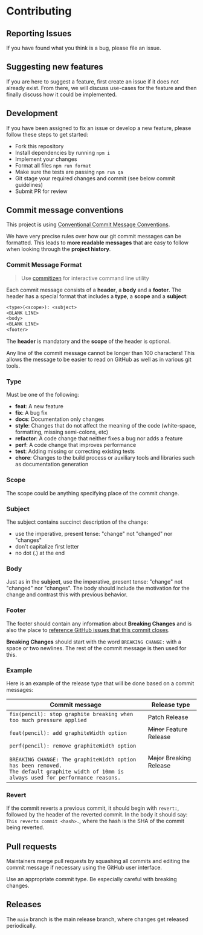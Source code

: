 # Contributing

## Reporting Issues

If you have found what you think is a bug, please file an issue.

## Suggesting new features

If you are here to suggest a feature, first create an issue if it does not
already exist. From there, we will discuss use-cases for the feature and then
finally discuss how it could be implemented.

## Development

If you have been assigned to fix an issue or develop a new feature, please
follow these steps to get started:

- Fork this repository
- Install dependencies by running `npm i`
- Implement your changes
- Format all files `npm run format`
- Make sure the tests are passing `npm run qa`
- Git stage your required changes and commit (see below commit guidelines)
- Submit PR for review

## Commit message conventions

This project is using [Conventional Commit Message Conventions](https://www.conventionalcommits.org/en/v1.0.0/).

We have very precise rules over how our git commit messages can be formatted.
This leads to **more readable messages** that are easy to follow when looking
through the **project history**.

### Commit Message Format

> Use [commitizen](https://github.com/commitizen/cz-cli) for interactive command
> line utility

Each commit message consists of a **header**, a **body** and a **footer**. The
header has a special format that includes a **type**, a **scope** and a **subject**:

```txt
<type>(<scope>): <subject>
<BLANK LINE>
<body>
<BLANK LINE>
<footer>
```

The **header** is mandatory and the **scope** of the header is optional.

Any line of the commit message cannot be longer than 100 characters! This allows
the message to be easier to read on GitHub as well as in various git tools.

### Type

Must be one of the following:

- **feat**: A new feature
- **fix**: A bug fix
- **docs**: Documentation only changes
- **style**: Changes that do not affect the meaning of the code (white-space,
  formatting, missing semi-colons, etc)
- **refactor**: A code change that neither fixes a bug nor adds a feature
- **perf**: A code change that improves performance
- **test**: Adding missing or correcting existing tests
- **chore**: Changes to the build process or auxiliary tools and libraries such
  as documentation
  generation

### Scope

The scope could be anything specifying place of the commit change.

### Subject

The subject contains succinct description of the change:

- use the imperative, present tense: "change" not "changed" nor "changes"
- don't capitalize first letter
- no dot (.) at the end

### Body

Just as in the **subject**, use the imperative, present tense: "change" not
"changed" nor "changes". The body should include the motivation for the change
and contrast this with previous behavior.

### Footer

The footer should contain any information about **Breaking Changes** and is also
the place to [reference GitHub issues that this commit closes](https://help.github.com/en/github/managing-your-work-on-github/linking-a-pull-request-to-an-issue).

**Breaking Changes** should start with the word `BREAKING CHANGE:` with a space
or two newlines. The rest of the commit message is then used for this.

### Example

Here is an example of the release type that will be done based on a commit messages:

<!-- markdownlint-disable no-inline-html line-length -->
<!-- prettier-ignore-start -->

| Commit message | Release type |
| --- | --- |
| `fix(pencil): stop graphite breaking when too much pressure applied` | Patch Release |
| `feat(pencil): add graphiteWidth option` | ~~Minor~~ Feature Release  |
| `perf(pencil): remove graphiteWidth option`<br><br>`BREAKING CHANGE: The graphiteWidth option has been removed.`<br>`The default graphite width of 10mm is always used for performance reasons.` | ~~Major~~ Breaking Release |

<!-- prettier-ignore-end -->

<!-- markdownlint-enable no-inline-html line-length -->

### Revert

If the commit reverts a previous commit, it should begin with `revert:`, followed
by the header of the reverted commit. In the body it should say:
`This reverts commit <hash>.`, where the hash is the SHA of the commit being reverted.

## Pull requests

Maintainers merge pull requests by squashing all commits and editing the commit
message if necessary using the GitHub user interface.

Use an appropriate commit type. Be especially careful with breaking changes.

## Releases

The `main` branch is the main release branch, where changes get released periodically.
